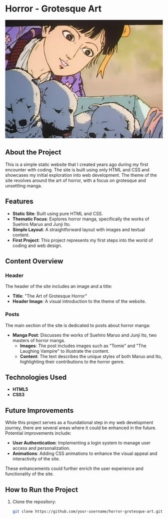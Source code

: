 # Horror - Grotesque Art

![Header Image](img/dogs.jpg)

## About the Project

This is a simple static website that I created years ago during my first encounter with coding. The site is built using only HTML and CSS and showcases my initial exploration into web development. The theme of the site revolves around the art of horror, with a focus on grotesque and unsettling manga.

## Features

- **Static Site**: Built using pure HTML and CSS.
- **Thematic Focus**: Explores horror manga, specifically the works of Suehiro Maruo and Junji Ito.
- **Simple Layout**: A straightforward layout with images and textual content.
- **First Project**: This project represents my first steps into the world of coding and web design.

## Content Overview

### Header

The header of the site includes an image and a title:

- **Title**: "The Art of Grotesque Horror"
- **Header Image**: A visual introduction to the theme of the website.

### Posts

The main section of the site is dedicated to posts about horror manga:

- **Manga Post**: Discusses the works of Suehiro Maruo and Junji Ito, two masters of horror manga.
  - **Images**: The post includes images such as "Tomie" and "The Laughing Vampire" to illustrate the content.
  - **Content**: The text describes the unique styles of both Maruo and Ito, highlighting their contributions to the horror genre.

## Technologies Used

- **HTML5**
- **CSS3**

## Future Improvements

While this project serves as a foundational step in my web development journey, there are several areas where it could be enhanced in the future. Potential improvements include:

- **User Authentication**: Implementing a login system to manage user access and personalization.
- **Animations**: Adding CSS animations to enhance the visual appeal and interactivity of the site.

These enhancements could further enrich the user experience and functionality of the site.


## How to Run the Project

1. Clone the repository:
   ```bash
   git clone https://github.com/your-username/horror-grotesque-art.git

